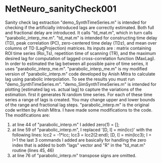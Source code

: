 # NetNeuro_sanityCheck001
Sanity check lag extraction
"demo_SynthTimeSeries.m" is intended for checking if the artificially introduced lags are correctly estimated.
Both full and fractional delay are introduced. It calls "td_mat.m", which in turn calls "parabolic_interp_me.m".
"td_mat.m" is intended for constructing time delay (TD), peak correlation (PC), zero-centered time delay (TDz), and
mean over columns of TD (LagProjection) matrices. Its inputs are : matrix containing ROI time series (Roi_Ts), repetition time of scanning (TR), 
and the maximum desired lag for computation of lagged cross-correlation function (MaxLag).
In order to estimated the lag between all possible paire of time series, it uses "parabolic_interp_me.m".
"parabolic_interp_me.m" is my modified version of "parabolic_interp.m" code developed by Anish Mitra to calculate lag using
parabolic interpolation. 
To see the results you must run "demo_SynthTimeSeries.m".
"demo_SimSynthTimeSeries.m" is intended for plotting [estimated lag vs. actual lag] to capture the variations of the estimation.
first it generates N random time series. For each of these time series a range of lags is created. You may change upper and lower bounds 
of the range and fractional lag steps.
"parabolic_interp.m" is the original code written by Anish Mitra. I have made some modifications to the code. The modifications are:
1. at line 44 of "parabolic_interp.m" I added zero(1) = [];
2. at line 59 of "parabolic_interp.m", I replaced '[D, I] = min(lcc)' with the following lines:
  lcc2 = -1*lcc;
  lcc3 = lcc2(2:end);
  [D, I] = min(lcc3);
  I = I+1
  the last 3 commands I added are basically for handling the zero index that is added to both "lags" vector and "R" in the "td_mat.m" routine (lines 45, 46)
3. at line 76 of "parabolic_interp.m" transpose signs are omitted.
